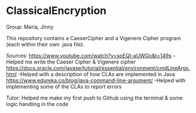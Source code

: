 # ClassicalEncryption

Group: Maria, Jinny

This repository contains a CaeserCipher and a Vigenere Cipher program (each within their own .java file).

Sources: 
https://www.youtube.com/watch?v=soEQI-aUWGo&t=149s 
  -Helped me write the Caeser Cipher & Vigenere cipher
https://docs.oracle.com/javase/tutorial/essential/environment/cmdLineArgs.html
  -Helped with a description of how CLAs are implemented in Java
https://www.edureka.co/blog/java-command-line-argument/
  -Helped with implementing some of the CLAs to report errors

Tutor:
Helped me make my first push to Github using the terminal & some logic handling in the code

